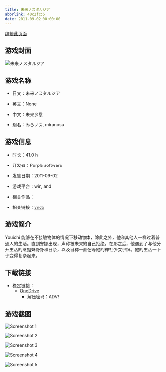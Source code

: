```yaml
---
title: 未来ノスタルジア
abbrlink: 40c2fcc6
date: 2011-09-02 00:00:00
---
```

[编辑此页面](https://github.com/ACG-3/ADV3-source/blob/main/source/_posts/games/%E6%9C%AA%E6%9D%A5%E3%83%8E%E3%82%B9%E3%82%BF%E3%83%AB%E3%82%B8%E3%82%A2.md)

## 游戏封面

![未来ノスタルジア](https://pan.timero.xyz/onedrive/img_lib_001/%E6%9C%AA%E6%9D%A5%E3%83%8E%E3%82%B9%E3%82%BF%E3%83%AB%E3%82%B8%E3%82%A2_cover.avif)


## 游戏名称

- 日文：未来ノスタルジア
- 英文：None
- 中文：未来乡愁

- 别名：みらノス, miranosu


## 游戏信息

- 时长：41.0 h
- 开发者：Purple software
- 发售日期：2011-09-02
- 游戏平台：win, and
- 相关作品：

- 相关链接：[vndb](https://vndb.org/v6747)


## 游戏简介

Youichi 能够在不接触物体的情况下移动物体，除此之外，他和其他人一样过着普通人的生活。直到安娜出现，声称被未来的自己拒绝。在那之后，他遇到了与他分开生活的继姐妹野野和日奈，以及自称一直在等他的神社少女伊织。他的生活一下子变得复杂起来。




## 下载链接

- 稳定链接：
    - [OneDrive](https://pan.timero.xyz/onedrive/adv_lib_001/%E6%9C%AA%E6%9D%A5%E3%83%8E%E3%82%B9%E3%82%BF%E3%83%AB%E3%82%B8%E3%82%A2)
        - 解压密码：ADV!



## 游戏截图


![Screenshot 1](https://pan.timero.xyz/onedrive/img_lib_001/%E6%9C%AA%E6%9D%A5%E3%83%8E%E3%82%B9%E3%82%BF%E3%83%AB%E3%82%B8%E3%82%A2_Screenshot_1.avif)

![Screenshot 2](https://pan.timero.xyz/onedrive/img_lib_001/%E6%9C%AA%E6%9D%A5%E3%83%8E%E3%82%B9%E3%82%BF%E3%83%AB%E3%82%B8%E3%82%A2_Screenshot_2.avif)

![Screenshot 3](https://pan.timero.xyz/onedrive/img_lib_001/%E6%9C%AA%E6%9D%A5%E3%83%8E%E3%82%B9%E3%82%BF%E3%83%AB%E3%82%B8%E3%82%A2_Screenshot_3.avif)

![Screenshot 4](https://pan.timero.xyz/onedrive/img_lib_001/%E6%9C%AA%E6%9D%A5%E3%83%8E%E3%82%B9%E3%82%BF%E3%83%AB%E3%82%B8%E3%82%A2_Screenshot_4.avif)

![Screenshot 5](https://pan.timero.xyz/onedrive/img_lib_001/%E6%9C%AA%E6%9D%A5%E3%83%8E%E3%82%B9%E3%82%BF%E3%83%AB%E3%82%B8%E3%82%A2_Screenshot_5.avif)

